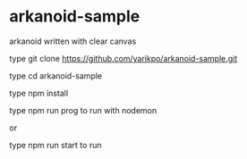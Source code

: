 # arkanoid-sample
arkanoid written with clear canvas


type git clone https://github.com/yarikpo/arkanoid-sample.git

type cd arkanoid-sample

type npm install




type npm run prog to run with nodemon

or

type npm run start to run
